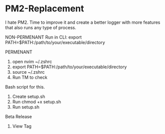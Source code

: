 # PM2-Replacement
I hate PM2. Time to improve it and create a better logger with more features that also runs any type of process.

NON-PERMENANT
Run in CLI: export PATH=$PATH:/path/to/your/executable/directory

PERMENANT
1. open nvim ~/.zshrc
2. export PATH=$PATH:/path/to/your/executable/directory
3. source ~/.zshrc
4. Run TM to check

Bash script for this.
1. Create setup.sh
2. Run chmod +x setup.sh
3. Run setup.sh

Beta Release
1. View Tag
